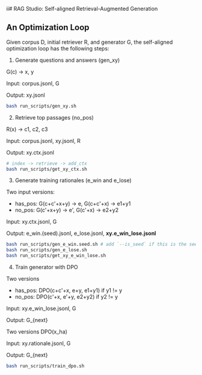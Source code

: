 ii# RAG Studio: Self-aligned Retrieval-Augmented Generation

## An Optimization Loop
Given corpus D, initial retriever R, and generator G, the self-aligned optimization loop has the following steps:

1. Generate questions and answers (gen_xy)

G(c) -> x, y

Input: corpus.jsonl, G

Output: xy.jsonl

```sh
bash run_scripts/gen_xy.sh
```

2. Retrieve top passages (no_pos)

R(x) -> c1, c2, c3

Input: corpus.jsonl, xy.jsonl, R

Output: xy.ctx.jsonl

```sh
# index -> retrieve -> add_ctx
bash run_scripts/get_xy_ctx.sh
```

3. Generate training rationales (e_win and e_lose)

Two input versions:
- has_pos: G(c+c'+x+y) -> e, G(c+c'+x) -> e1+y1
- no_pos: G(c'+x+y) -> e', G(c'+x) -> e2+y2

Input: xy.ctx.jsonl, G

Output: e_win.(seed).jsonl, e_lose.jsonl, **xy.e_win_lose.jsonl**


```sh
bash run_scripts/gen_e_win.seed.sh # add `--is_seed` if this is the seed round.
bash run_scripts/gen_e_lose.sh
bash run_scripts/get_xy_e_win_lose.sh
```


4. Train generator with DPO

Two versions
- has_pos: DPO(c+c'+x, e+y, e1+y1) if y1 != y
- no_pos: DPO(c'+x, e'+y, e2+y2) if y2 != y


Input: xy.e_win_lose.jsonl, G

Output: G_{next}

Two versions
DPO(x_ha)

Input: xy.rationale.jsonl, G

Output: G_{next}

```sh
bash run_scripts/train_dpo.sh
```
